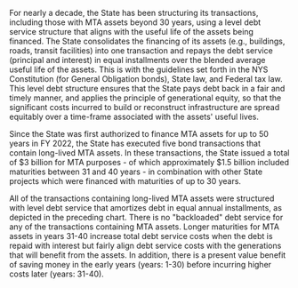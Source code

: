 For nearly a decade, the State has been structuring its transactions, including those with MTA assets beyond 30 years, using a level debt service structure that aligns with the useful life of the assets being financed. The State consolidates the financing of its assets (e.g., buildings, roads, transit facilities) into one transaction and repays the debt service (principal and interest) in equal installments over the blended average useful life of the assets. This is with the guidelines set forth in the NYS Constitution (for General Obligation bonds), State law, and Federal tax law. This level debt structure ensures that the State pays debt back in a fair and timely manner, and applies the principle of generational equity, so that the significant costs incurred to build or reconstruct infrastructure are spread equitably over a time-frame associated with the assets' useful lives.

Since the State was first authorized to finance MTA assets for up to 50 years in FY 2022, the State has executed five bond transactions that contain long-lived MTA assets. In these transactions, the State issued a total of $3 billion for MTA purposes - of which approximately $1.5 billion included maturities between 31 and 40 years - in combination with other State projects which were financed with maturities of up to 30 years.

All of the transactions containing long-lived MTA assets were structured with level debt service that amortizes debt in equal annual installments, as depicted in the preceding chart. There is no "backloaded" debt service for any of the transactions containing MTA assets. Longer maturities for MTA assets in years 31-40 increase total debt service costs when the debt is repaid with interest but fairly align debt service costs with the generations that will benefit from the assets. In addition, there is a present value benefit of saving money in the early years (years: 1-30) before incurring higher costs later (years: 31-40).